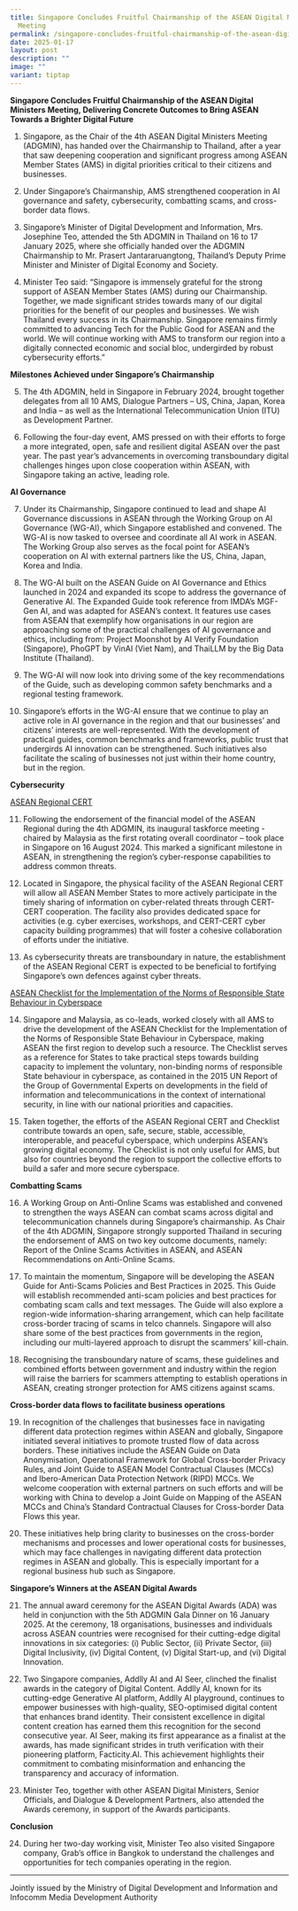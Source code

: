 ```yaml
---
title: Singapore Concludes Fruitful Chairmanship of the ASEAN Digital Ministers
  Meeting
permalink: /singapore-concludes-fruitful-chairmanship-of-the-asean-digital-ministers-meeting/
date: 2025-01-17
layout: post
description: ""
image: ""
variant: tiptap
---
```

<p><strong>Singapore Concludes Fruitful Chairmanship of the ASEAN Digital Ministers Meeting, Delivering Concrete Outcomes to Bring ASEAN Towards a Brighter Digital Future</strong>
</p>
<p></p>
<ol data-tight="true" class="tight">
<li>
<p>Singapore, as the Chair of the 4th ASEAN Digital Ministers Meeting (ADGMIN),
has handed over the Chairmanship to Thailand, after a year that saw deepening
cooperation and significant progress among ASEAN Member States (AMS) in
digital priorities critical to their citizens and businesses.</p>
<p></p>
</li>
<li>
<p>Under Singapore’s Chairmanship, AMS strengthened cooperation in AI governance
and safety, cybersecurity, combatting scams, and cross-border data flows.</p>
<p></p>
</li>
<li>
<p>Singapore’s Minister of Digital Development and Information, Mrs. Josephine
Teo, attended the 5th ADGMIN in Thailand on 16 to 17 January 2025, where
she officially handed over the ADGMIN Chairmanship to Mr. Prasert Jantararuangtong,
Thailand’s Deputy Prime Minister and Minister of Digital Economy and Society.</p>
<p></p>
</li>
<li>
<p>Minister Teo said: “Singapore is immensely grateful for the strong support
of ASEAN Member States (AMS) during our Chairmanship. Together, we made
significant strides towards many of our digital priorities for the benefit
of our peoples and businesses. We wish Thailand every success in its Chairmanship.
Singapore remains firmly committed to advancing Tech for the Public Good
for ASEAN and the world. We will continue working with AMS to transform
our region into a digitally connected economic and social bloc, undergirded
by robust cybersecurity efforts.”</p>
<p></p>
</li>
</ol>
<p><strong>Milestones Achieved under Singapore’s Chairmanship</strong>
</p>
<ol start="5" data-tight="true" class="tight">
<li>
<p>The 4th ADGMIN, held in Singapore in February 2024, brought together delegates
from all 10 AMS, Dialogue Partners – US, China, Japan, Korea and India
– as well as the International Telecommunication Union (ITU) as Development
Partner.</p>
<p></p>
</li>
<li>
<p>Following the four-day event, AMS pressed on with their efforts to forge
a more integrated, open, safe and resilient digital ASEAN over the past
year. The past year’s advancements in overcoming transboundary digital
challenges hinges upon close cooperation within ASEAN, with Singapore taking
an active, leading role.</p>
<p></p>
</li>
</ol>
<p><strong>AI Governance</strong>
</p>
<ol start="7" data-tight="true" class="tight">
<li>
<p>Under its Chairmanship, Singapore continued to lead and shape AI Governance
discussions in ASEAN through the Working Group on AI Governance (WG-AI),
which Singapore established and convened. The WG-AI is now tasked to oversee
and coordinate all AI work in ASEAN. The Working Group also serves as the
focal point for ASEAN’s cooperation on AI with external partners like the
US, China, Japan, Korea and India.</p>
<p></p>
</li>
<li>
<p>The WG-AI built on the ASEAN Guide on AI Governance and Ethics launched
in 2024 and expanded its scope to address the governance of Generative
AI. The Expanded Guide took reference from IMDA’s MGF-Gen AI, and was adapted
for ASEAN’s context. It features use cases from ASEAN that exemplify how
organisations in our region are approaching some of the practical challenges
of AI governance and ethics, including from: Project Moonshot by AI Verify
Foundation (Singapore), PhoGPT by VinAI (Viet Nam), and ThaiLLM by the
Big Data Institute (Thailand).</p>
<p></p>
</li>
<li>
<p>The WG-AI will now look into driving some of the key recommendations of
the Guide, such as developing common safety benchmarks and a regional testing
framework.</p>
<p></p>
</li>
<li>
<p>Singapore’s efforts in the WG-AI ensure that we continue to play an active
role in AI governance in the region and that our businesses’ and citizens’
interests are well-represented. With the development of practical guides,
common benchmarks and frameworks, public trust that undergirds AI innovation
can be strengthened. Such initiatives also facilitate the scaling of businesses
not just within their home country, but in the region.</p>
</li>
</ol>
<p></p>
<p><strong>Cybersecurity</strong>
</p>
<p><u>ASEAN Regional CERT</u>
</p>
<ol start="11" data-tight="true" class="tight">
<li>
<p>Following the endorsement of the financial model of the ASEAN Regional
during the 4th ADGMIN, its inaugural taskforce meeting - chaired by Malaysia
as the first rotating overall coordinator – took place in Singapore on
16 August 2024. This marked a significant milestone in ASEAN, in strengthening
the region’s cyber-response capabilities to address common threats.</p>
<p></p>
</li>
<li>
<p>Located in Singapore, the physical facility of the ASEAN Regional CERT
will allow all ASEAN Member States to more actively participate in the
timely sharing of information on cyber-related threats through CERT-CERT
cooperation. The facility also provides dedicated space for activities
(e.g. cyber exercises, workshops, and CERT-CERT cyber capacity building
programmes) that will foster a cohesive collaboration of efforts under
the initiative.</p>
<p></p>
</li>
<li>
<p>As cybersecurity threats are transboundary in nature, the establishment
of the ASEAN Regional CERT is expected to be beneficial to fortifying Singapore’s
own defences against cyber threats.</p>
</li>
</ol>
<p></p>
<p><u>ASEAN Checklist for the Implementation of the Norms of Responsible State Behaviour in Cyberspace</u>
</p>
<ol start="14" data-tight="true" class="tight">
<li>
<p>Singapore and Malaysia, as co-leads, worked closely with all AMS to drive
the development of the ASEAN Checklist for the Implementation of the Norms
of Responsible State Behaviour in Cyberspace, making ASEAN the first region
to develop such a resource. The Checklist serves as a reference for States
to take practical steps towards building capacity to implement the voluntary,
non-binding norms of responsible State behaviour in cyberspace, as contained
in the 2015 UN Report of the Group of Governmental Experts on developments
in the field of information and telecommunications in the context of international
security, in line with our national priorities and capacities.</p>
<p></p>
</li>
<li>
<p>Taken together, the efforts of the ASEAN Regional CERT and Checklist contribute
towards an open, safe, secure, stable, accessible, interoperable, and peaceful
cyberspace, which underpins ASEAN’s growing digital economy. The Checklist
is not only useful for AMS, but also for countries beyond the region to
support the collective efforts to build a safer and more secure cyberspace.</p>
<p></p>
</li>
</ol>
<p><strong>Combatting Scams</strong>
</p>
<ol start="16" data-tight="true" class="tight">
<li>
<p>A Working Group on Anti-Online Scams was established and convened to strengthen
the ways ASEAN can combat scams across digital and telecommunication channels
during Singapore’s chairmanship. As Chair of the 4th ADGMIN, Singapore
strongly supported Thailand in securing the endorsement of AMS on two key
outcome documents, namely: Report of the Online Scams Activities in ASEAN,
and ASEAN Recommendations on Anti-Online Scams.</p>
<p></p>
</li>
<li>
<p>To maintain the momentum, Singapore will be developing the ASEAN Guide
for Anti-Scams Policies and Best Practices in 2025. This Guide will establish
recommended anti-scam policies and best practices for combating scam calls
and text messages. The Guide will also explore a region-wide information-sharing
arrangement, which can help facilitate cross-border tracing of scams in
telco channels. Singapore will also share some of the best practices from
governments in the region, including our multi-layered approach to disrupt
the scammers’ kill-chain.</p>
<p></p>
</li>
<li>
<p>Recognising the transboundary nature of scams, these guidelines and combined
efforts between government and industry within the region will raise the
barriers for scammers attempting to establish operations in ASEAN, creating
stronger protection for AMS citizens against scams.</p>
</li>
</ol>
<p></p>
<p><strong>Cross-border data flows to facilitate business operations</strong>
</p>
<ol start="19" data-tight="true" class="tight">
<li>
<p>In recognition of the challenges that businesses face in navigating different
data protection regimes within ASEAN and globally, Singapore initiated
several initiatives to promote trusted flow of data across borders. These
initiatives include the ASEAN Guide on Data Anonymisation, Operational
Framework for Global Cross-border Privacy Rules, and Joint Guide to ASEAN
Model Contractual Clauses (MCCs) and Ibero-American Data Protection Network
(RIPD) MCCs. We welcome cooperation with external partners on such efforts
and will be working with China to develop a Joint Guide on Mapping of the
ASEAN MCCs and China’s Standard Contractual Clauses for Cross-border Data
Flows this year.</p>
<p></p>
</li>
<li>
<p>These initiatives help bring clarity to businesses on the cross-border
mechanisms and processes and lower operational costs for businesses, which
may face challenges in navigating different data protection regimes in
ASEAN and globally. This is especially important for a regional business
hub such as Singapore.</p>
</li>
</ol>
<p><strong>Singapore’s Winners at the ASEAN Digital Awards</strong>
</p>
<ol start="21" data-tight="true" class="tight">
<li>
<p>The annual award ceremony for the ASEAN Digital Awards (ADA) was held
in conjunction with the 5th ADGMIN Gala Dinner on 16 January 2025. At the
ceremony, 18 organisations, businesses and individuals across ASEAN countries
were recognised for their cutting-edge digital innovations in six categories:
(i) Public Sector, (ii) Private Sector, (iii) Digital Inclusivity, (iv)
Digital Content, (v) Digital Start-up, and (vi) Digital Innovation.</p>
<p></p>
</li>
<li>
<p>Two Singapore companies, Addlly AI and AI Seer, clinched the finalist
awards in the category of Digital Content. Addlly AI, known for its cutting-edge
Generative AI platform, Addlly AI playground, continues to empower businesses
with high-quality, SEO-optimised digital content that enhances brand identity.
Their consistent excellence in digital content creation has earned them
this recognition for the second consecutive year. AI Seer, making its first
appearance as a finalist at the awards, has made significant strides in
truth verification with their pioneering platform, Facticity.AI. This achievement
highlights their commitment to combating misinformation and enhancing the
transparency and accuracy of information.</p>
<p></p>
</li>
<li>
<p>Minister Teo, together with other ASEAN Digital Ministers, Senior Officials,
and Dialogue &amp; Development Partners, also attended the Awards ceremony,
in support of the Awards participants.</p>
<p></p>
</li>
</ol>
<p><strong>Conclusion</strong>
</p>
<ol start="24" data-tight="true" class="tight">
<li>
<p>During her two-day working visit, Minister Teo also visited Singapore
company, Grab’s office in Bangkok to understand the challenges and opportunities
for tech companies operating in the region.</p>
</li>
</ol>
<hr>
<p>Jointly issued by the Ministry of Digital Development and Information
and Infocomm Media Development Authority</p>